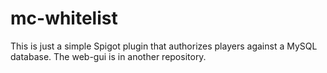 # mc-whitelist
This is just a simple Spigot plugin that authorizes players against a MySQL database. 
The web-gui is in another repository.
